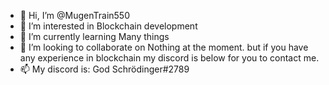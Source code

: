 - 👋 Hi, I’m @MugenTrain550
- 👀 I’m interested in Blockchain development
- 🌱 I’m currently learning Many things
- 💞️ I’m looking to collaborate on Nothing at the moment. but if you have any experience in blockchain my discord is below for you to contact me.
- 📫 My discord is: God Schrödinger#2789
<!---
MugenTrain550/MugenTrain550 is a ✨ special ✨ repository because its `README.md` (this file) appears on your GitHub profile.
You can click the Preview link to take a look at your changes.
--->
